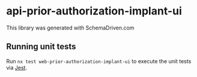 
# api-prior-authorization-implant-ui

This library was generated with SchemaDriven.com

## Running unit tests

Run `nx test web-prior-authorization-implant-ui` to execute the unit tests via [Jest](https://jestjs.io).

